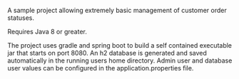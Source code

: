 A sample project allowing extremely basic management of customer order statuses.

Requires Java 8 or greater.

The project uses gradle and spring boot to build a self contained executable jar that starts on port 8080. An h2 database is generated 
and saved automatically in the running users home directory. Admin user and database user values can be configured in the application.properties file.